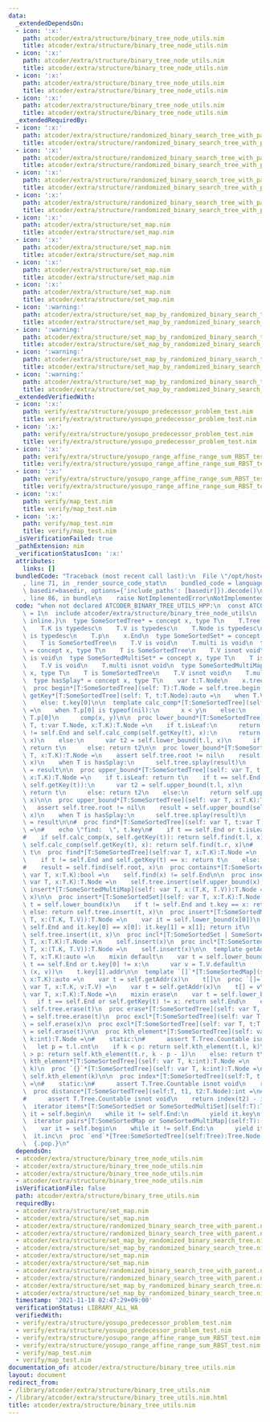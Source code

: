 ```yaml
---
data:
  _extendedDependsOn:
  - icon: ':x:'
    path: atcoder/extra/structure/binary_tree_node_utils.nim
    title: atcoder/extra/structure/binary_tree_node_utils.nim
  - icon: ':x:'
    path: atcoder/extra/structure/binary_tree_node_utils.nim
    title: atcoder/extra/structure/binary_tree_node_utils.nim
  - icon: ':x:'
    path: atcoder/extra/structure/binary_tree_node_utils.nim
    title: atcoder/extra/structure/binary_tree_node_utils.nim
  - icon: ':x:'
    path: atcoder/extra/structure/binary_tree_node_utils.nim
    title: atcoder/extra/structure/binary_tree_node_utils.nim
  _extendedRequiredBy:
  - icon: ':x:'
    path: atcoder/extra/structure/randomized_binary_search_tree_with_parent.nim
    title: atcoder/extra/structure/randomized_binary_search_tree_with_parent.nim
  - icon: ':x:'
    path: atcoder/extra/structure/randomized_binary_search_tree_with_parent.nim
    title: atcoder/extra/structure/randomized_binary_search_tree_with_parent.nim
  - icon: ':x:'
    path: atcoder/extra/structure/randomized_binary_search_tree_with_parent.nim
    title: atcoder/extra/structure/randomized_binary_search_tree_with_parent.nim
  - icon: ':x:'
    path: atcoder/extra/structure/randomized_binary_search_tree_with_parent.nim
    title: atcoder/extra/structure/randomized_binary_search_tree_with_parent.nim
  - icon: ':x:'
    path: atcoder/extra/structure/set_map.nim
    title: atcoder/extra/structure/set_map.nim
  - icon: ':x:'
    path: atcoder/extra/structure/set_map.nim
    title: atcoder/extra/structure/set_map.nim
  - icon: ':x:'
    path: atcoder/extra/structure/set_map.nim
    title: atcoder/extra/structure/set_map.nim
  - icon: ':x:'
    path: atcoder/extra/structure/set_map.nim
    title: atcoder/extra/structure/set_map.nim
  - icon: ':warning:'
    path: atcoder/extra/structure/set_map_by_randomized_binary_search_tree.nim
    title: atcoder/extra/structure/set_map_by_randomized_binary_search_tree.nim
  - icon: ':warning:'
    path: atcoder/extra/structure/set_map_by_randomized_binary_search_tree.nim
    title: atcoder/extra/structure/set_map_by_randomized_binary_search_tree.nim
  - icon: ':warning:'
    path: atcoder/extra/structure/set_map_by_randomized_binary_search_tree.nim
    title: atcoder/extra/structure/set_map_by_randomized_binary_search_tree.nim
  - icon: ':warning:'
    path: atcoder/extra/structure/set_map_by_randomized_binary_search_tree.nim
    title: atcoder/extra/structure/set_map_by_randomized_binary_search_tree.nim
  _extendedVerifiedWith:
  - icon: ':x:'
    path: verify/extra/structure/yosupo_predecessor_problem_test.nim
    title: verify/extra/structure/yosupo_predecessor_problem_test.nim
  - icon: ':x:'
    path: verify/extra/structure/yosupo_predecessor_problem_test.nim
    title: verify/extra/structure/yosupo_predecessor_problem_test.nim
  - icon: ':x:'
    path: verify/extra/structure/yosupo_range_affine_range_sum_RBST_test.nim
    title: verify/extra/structure/yosupo_range_affine_range_sum_RBST_test.nim
  - icon: ':x:'
    path: verify/extra/structure/yosupo_range_affine_range_sum_RBST_test.nim
    title: verify/extra/structure/yosupo_range_affine_range_sum_RBST_test.nim
  - icon: ':x:'
    path: verify/map_test.nim
    title: verify/map_test.nim
  - icon: ':x:'
    path: verify/map_test.nim
    title: verify/map_test.nim
  _isVerificationFailed: true
  _pathExtension: nim
  _verificationStatusIcon: ':x:'
  attributes:
    links: []
  bundledCode: "Traceback (most recent call last):\n  File \"/opt/hostedtoolcache/Python/3.10.2/x64/lib/python3.10/site-packages/onlinejudge_verify/documentation/build.py\"\
    , line 71, in _render_source_code_stat\n    bundled_code = language.bundle(stat.path,\
    \ basedir=basedir, options={'include_paths': [basedir]}).decode()\n  File \"/opt/hostedtoolcache/Python/3.10.2/x64/lib/python3.10/site-packages/onlinejudge_verify/languages/nim.py\"\
    , line 86, in bundle\n    raise NotImplementedError\nNotImplementedError\n"
  code: "when not declared ATCODER_BINARY_TREE_UTILS_HPP:\n  const ATCODER_BINARY_TREE_UTILS_HPP*\
    \ = 1\n  include atcoder/extra/structure/binary_tree_node_utils\n  {.push discardable\
    \ inline.}\n  type SomeSortedTree* = concept x, type T\n    T.Tree is BinaryTree\n\
    \    T.K is typedesc\n    T.V is typedesc\n    T.Node is typedesc\n    T.multi\
    \ is typedesc\n    T.p\n    x.End\n  type SomeSortedSet* = concept x, type T\n\
    \    T is SomeSortedTree\n    T.V is void\n    T.multi is void\n  type SomeSortedMap*\
    \ = concept x, type T\n    T is SomeSortedTree\n    T.V isnot void\n    T.multi\
    \ is void\n  type SomeSortedMultiSet* = concept x, type T\n    T is SomeSortedTree\n\
    \    T.V is void\n    T.multi isnot void\n  type SomeSortedMultiMap* = concept\
    \ x, type T\n    T is SomeSortedTree\n    T.V isnot void\n    T.multi isnot void\n\
    \  type hasSplay* = concept x, type T\n    var t:T.Node\n    x.tree.splay(t)\n\
    \  proc begin*[T:SomeSortedTree](self: T):T.Node = self.tree.begin()\n\n  proc\
    \ getKey*[T:SomeSortedTree](self: T, t:T.Node):auto =\n    when T.V is void: t.key\n\
    \    else: t.key[0]\n\n  template calc_comp*[T:SomeSortedTree](self:T, x, y:T.K):bool\
    \ =\n    when T.p[0] is typeof(nil):\n      x < y\n    else:\n      let comp =\
    \ T.p[0]\n      comp(x, y)\n\n  proc lower_bound*[T:SomeSortedTree](self: var\
    \ T, t:var T.Node, x:T.K):T.Node =\n    if t.isLeaf:\n      return t\n    if t\
    \ != self.End and self.calc_comp(self.getKey(t), x):\n      return self.lower_bound(t.r,\
    \ x)\n    else:\n      var t2 = self.lower_bound(t.l, x)\n      if t2.isLeaf:\
    \ return t\n      else: return t2\n\n  proc lower_bound*[T:SomeSortedTree](self:var\
    \ T, x:T.K):T.Node =\n    assert self.tree.root != nil\n    result = self.lower_bound(self.tree.root,\
    \ x)\n    when T is hasSplay:\n      self.tree.splay(result)\n      self.tree.root\
    \ = result\n\n  proc upper_bound*[T:SomeSortedTree](self: var T, t:var T.Node,\
    \ x:T.K):T.Node =\n    if t.isLeaf: return t\n    if t == self.End or self.calc_comp(x,\
    \ self.getKey(t)):\n      var t2 = self.upper_bound(t.l, x)\n      if t2.isLeaf:\
    \ return t\n      else: return t2\n    else:\n      return self.upper_bound(t.r,\
    \ x)\n\n  proc upper_bound*[T:SomeSortedTree](self: var T, x:T.K):T.Node =\n \
    \   assert self.tree.root != nil\n    result = self.upper_bound(self.tree.root,\
    \ x)\n    when T is hasSplay:\n      self.tree.splay(result)\n      self.tree.root\
    \ = result\n\n#  proc find*[T:SomeSortedTree](self: var T, t:var T.Node, x:T.K):T.Node\
    \ =\n#    echo \"find:  \", t.key\n#    if t == self.End or t.isLeaf: return self.End\n\
    #    if self.calc_comp(x, self.getKey(t)): return self.find(t.l, x)\n#    elif\
    \ self.calc_comp(self.getKey(t), x): return self.find(t.r, x)\n#    else: return\
    \ t\n  proc find*[T:SomeSortedTree](self:var T, x:T.K):T.Node =\n    var t = self.lower_bound(x)\n\
    \    if t != self.End and self.getKey(t) == x: return t\n    else: return self.End\n\
    #    result = self.find(self.root, x)\n  proc contains*[T:SomeSortedTree](self:\
    \ var T, x:T.K):bool =\n    self.find(x) != self.End\n\n  proc insert*[T:SomeSortedMultiSet](self:\
    \ var T, x:T.K):T.Node =\n    self.tree.insert(self.upper_bound(x), x)\n  proc\
    \ insert*[T:SomeSortedMultiMap](self: var T, x:(T.K, T.V)):T.Node =\n    self.tree.insert(self.upper_bound(x[0]),\
    \ x)\n\n  proc insert*[T:SomeSortedSet](self: var T, x:T.K):T.Node =\n    var\
    \ t = self.lower_bound(x)\n    if t != self.End and t.key == x: return t\n   \
    \ else: return self.tree.insert(t, x)\n  proc insert*[T:SomeSortedMap](self: var\
    \ T, x:(T.K, T.V)):T.Node =\n    var it = self.lower_bound(x[0])\n    if it !=\
    \ self.End and it.key[0] == x[0]: it.key[1] = x[1]; return it\n    else: return\
    \ self.tree.insert(it, x)\n  proc incl*[T:SomeSortedSet | SomeSortedMultiSet](self:var\
    \ T, x:T.K):T.Node =\n    self.insert(x)\n  proc incl*[T:SomeSortedMap | SomeSortedMultiMap](self:var\
    \ T, x:(T.K, T.V)):T.Node =\n    self.insert(x)\n\n  template getAddr*[T:SomeSortedMap](self:var\
    \ T, x:T.K):auto =\n    mixin default\n    var t = self.lower_bound(x)\n    if\
    \ t == self.End or t.key[0] != x:\n      var v = T.V.default\n      t = self.tree.insert(t,\
    \ (x, v))\n    t.key[1].addr\n\n  template `[]`*[T:SomeSortedMap](self: var T,\
    \ x:T.K):auto =\n    var t = self.getAddr(x)\n    t[]\n  proc `[]=`*[T:SomeSortedMap](self:\
    \ var T, x:T.K, v:T.V) =\n    var t = self.getAddr(x)\n    t[] = v\n\n  proc erase*[T:SomeSortedTree](self:\
    \ var T, x:T.K):T.Node =\n    mixin erase\n    var t = self.lower_bound(x)\n \
    \   if t == self.End or self.getKey(t) != x: return self.End\n    else: return\
    \ self.tree.erase(t)\n  proc erase*[T:SomeSortedTree](self: var T, t:T.Node):T.Node\
    \ = self.tree.erase(t)\n  proc excl*[T:SomeSortedTree](self: var T, x:T.K):T.Node\
    \ = self.erase(x)\n  proc excl*[T:SomeSortedTree](self: var T, t:T.Node):T.Node\
    \ = self.erase(t)\n\n  proc kth_element*[T:SomeSortedTree](self: var T, t:T.Node,\
    \ k:int):T.Node =\n#    static:\n#      assert T.Tree.Countable isnot void\n \
    \   let p = t.l.cnt\n    if k < p: return self.kth_element(t.l, k)\n    elif k\
    \ > p: return self.kth_element(t.r, k - p - 1)\n    else: return t\n  \n  proc\
    \ kth_element*[T:SomeSortedTree](self: var T, k:int):T.Node =\n    return self.kth_element(self.tree.root,\
    \ k)\n  proc `{}`*[T:SomeSortedTree](self: var T, k:int):T.Node =\n    return\
    \ self.kth_element(k)\n\n  proc index*[T:SomeSortedTree](self:T, t:T.Node):int\
    \ =\n#    static:\n#      assert T.Tree.Countable isnot void\n    return index(t)\n\
    \  proc distance*[T:SomeSortedTree](self:T, t1, t2:T.Node):int =\n#    static:\n\
    #      assert T.Tree.Countable isnot void\n    return index(t2) - index(t1)\n\n\
    \  iterator items*[T:SomeSortedSet or SomeSortedMultiSet](self:T):T.K =\n    var\
    \ it = self.begin\n    while it != self.End:\n      yield it.key\n      it.inc\n\
    \  iterator pairs*[T:SomeSortedMap or SomeSortedMultiMap](self:T):(T.K, T.V) =\n\
    \    var it = self.begin\n    while it != self.End:\n      yield it.key\n    \
    \  it.inc\n  proc `end`*[Tree:SomeSortedTree](self:Tree):Tree.Node = self.End\n\
    \  {.pop.}\n"
  dependsOn:
  - atcoder/extra/structure/binary_tree_node_utils.nim
  - atcoder/extra/structure/binary_tree_node_utils.nim
  - atcoder/extra/structure/binary_tree_node_utils.nim
  - atcoder/extra/structure/binary_tree_node_utils.nim
  isVerificationFile: false
  path: atcoder/extra/structure/binary_tree_utils.nim
  requiredBy:
  - atcoder/extra/structure/set_map.nim
  - atcoder/extra/structure/set_map.nim
  - atcoder/extra/structure/randomized_binary_search_tree_with_parent.nim
  - atcoder/extra/structure/randomized_binary_search_tree_with_parent.nim
  - atcoder/extra/structure/set_map_by_randomized_binary_search_tree.nim
  - atcoder/extra/structure/set_map_by_randomized_binary_search_tree.nim
  - atcoder/extra/structure/set_map.nim
  - atcoder/extra/structure/set_map.nim
  - atcoder/extra/structure/randomized_binary_search_tree_with_parent.nim
  - atcoder/extra/structure/randomized_binary_search_tree_with_parent.nim
  - atcoder/extra/structure/set_map_by_randomized_binary_search_tree.nim
  - atcoder/extra/structure/set_map_by_randomized_binary_search_tree.nim
  timestamp: '2021-11-18 02:47:29+09:00'
  verificationStatus: LIBRARY_ALL_WA
  verifiedWith:
  - verify/extra/structure/yosupo_predecessor_problem_test.nim
  - verify/extra/structure/yosupo_predecessor_problem_test.nim
  - verify/extra/structure/yosupo_range_affine_range_sum_RBST_test.nim
  - verify/extra/structure/yosupo_range_affine_range_sum_RBST_test.nim
  - verify/map_test.nim
  - verify/map_test.nim
documentation_of: atcoder/extra/structure/binary_tree_utils.nim
layout: document
redirect_from:
- /library/atcoder/extra/structure/binary_tree_utils.nim
- /library/atcoder/extra/structure/binary_tree_utils.nim.html
title: atcoder/extra/structure/binary_tree_utils.nim
---
```

